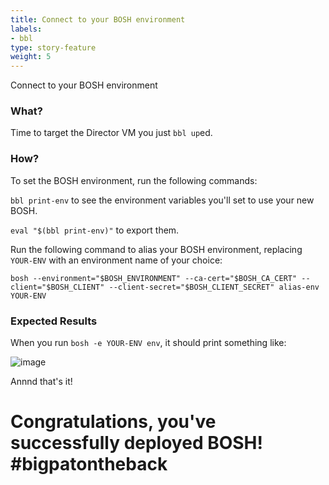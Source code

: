 ```yaml
---
title: Connect to your BOSH environment
labels:
- bbl
type: story-feature
weight: 5
---
```


Connect to your BOSH environment
### What?
Time to target the Director VM you just `bbl up`ed.

### How?
To set the BOSH environment, run the following commands:

`bbl print-env` to see the environment variables you'll set to use your new BOSH. 

`eval "$(bbl print-env)"` to export them.

Run the following command to alias your BOSH environment, replacing `YOUR-ENV` with an environment name of your choice:

`bosh --environment="$BOSH_ENVIRONMENT" --ca-cert="$BOSH_CA_CERT" --client="$BOSH_CLIENT" --client-secret="$BOSH_CLIENT_SECRET" alias-env YOUR-ENV`

### Expected Results
When you run `bosh -e YOUR-ENV env`, it should print something like:

![image](https://www.pivotaltracker.com/file_attachments/77821681/download)

Annnd that's it!

# Congratulations, you've successfully deployed BOSH! #bigpatontheback